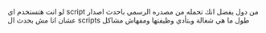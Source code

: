 لو انت هتستخدم اي script من دول يفضل انك تحمله من مصدره الرسمي باحدث اصدار عشان انا مش بحدث ال scripts طول ما هي شغالة وبتأدي وظيفتها ومفهاش مشاكل 
